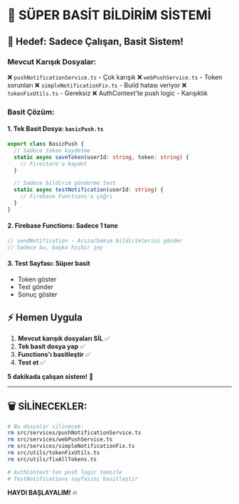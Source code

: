 # 🔔 SÜPER BASİT BİLDİRİM SİSTEMİ

## 🎯 Hedef: Sadece Çalışan, Basit Sistem!

### Mevcut Karışık Dosyalar:
❌ `pushNotificationService.ts` - Çok karışık
❌ `webPushService.ts` - Token sorunları
❌ `simpleNotificationFix.ts` - Build hatası veriyor
❌ `tokenFixUtils.ts` - Gereksiz
❌ AuthContext'te push logic - Karışıklık

### Basit Çözüm: 

#### 1. Tek Basit Dosya: `basicPush.ts`
```typescript
export class BasicPush {
  // Sadece token kaydetme
  static async saveToken(userId: string, token: string) {
    // Firestore'a kaydet
  }

  // Sadece bildirim gönderme test
  static async testNotification(userId: string) {
    // Firebase Functions'a çağrı
  }
}
```

#### 2. Firebase Functions: Sadece 1 tane
```typescript
// sendNotification - Arıza/bakım bildirimlerini gönder
// Sadece bu, başka hiçbir şey
```

#### 3. Test Sayfası: Süper basit
- Token göster
- Test gönder
- Sonuç göster

## ⚡ Hemen Uygula

1. **Mevcut karışık dosyaları SİL** ✅
2. **Tek basit dosya yap** ✅  
3. **Functions'ı basitleştir** ✅
4. **Test et** ✅

**5 dakikada çalışan sistem!** 🚀

---

## 🗑️ SİLİNECEKLER:

```bash
# Bu dosyalar silinecek:
rm src/services/pushNotificationService.ts
rm src/services/webPushService.ts  
rm src/services/simpleNotificationFix.ts
rm src/utils/tokenFixUtils.ts
rm src/utils/fixAllTokens.ts

# AuthContext'ten push logic temizle
# TestNotifications sayfasını basitleştir
```

**HAYDI BAŞLAYALIM!** 🔥
